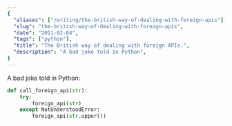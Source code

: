 ```yaml
---
{
  "aliases": ["/writing/the-british-way-of-dealing-with-foreign-apis"],
  "slug": "the-british-way-of-dealing-with-foreign-apis",
  "date": "2011-02-04",
  "tags": ["python"],
  "title": "The British way of dealing with foreign APIs.",
  "description": "A bad joke told in Python",
}
---
```


A bad joke told in Python:

```python
def call_foreign_api(str):
    try:
        foreign_api(str)
    except NotUnderstoodError:
        foreign_api(str.upper())
```
